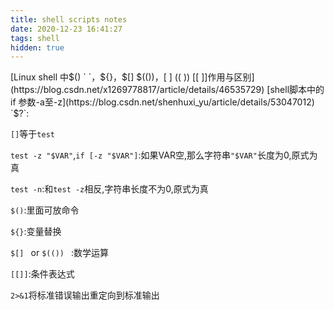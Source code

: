 ```yaml
---
title: shell scripts notes
date: 2020-12-23 16:41:27
tags: shell
hidden: true
---
```


[Linux shell 中$() ` `，${}，$[] $(())，[ ] (( )) [[ ]]作用与区别](https://blog.csdn.net/x1269778817/article/details/46535729)
[shell脚本中的if 参数-a至-z](https://blog.csdn.net/shenhuxi_yu/article/details/53047012)
`$?`:

`[]`等于`test`

`test -z "$VAR"`,`if [-z "$VAR"]`:如果VAR空,那么字符串`"$VAR"`长度为0,原式为真

`test -n`:和`test -z`相反,字符串长度不为0,原式为真

`$()`:里面可放命令

`${}`:变量替换

`$[] ` or `$(()) ` :数学运算

`[[]]`:条件表达式

`2>&1`将标准错误输出重定向到标准输出

